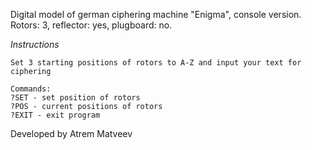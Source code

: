 Digital model of german ciphering machine "Enigma", console version.
Rotors: 3, reflector: yes, plugboard: no.

*Instructions*

    Set 3 starting positions of rotors to A-Z and input your text for ciphering

    Commands:
    ?SET - set position of rotors
    ?POS - current positions of rotors
    ?EXIT - exit program

Developed by Atrem Matveev
